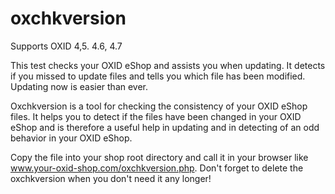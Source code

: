 oxchkversion
============

Supports OXID 4,5. 4.6, 4.7

This test checks your OXID eShop and assists you when updating. It detects if you missed to update files and tells you which file has been modified. Updating now is easier than ever.

Oxchkversion is a tool for checking the consistency of your OXID eShop files. It helps you to detect if the files have been changed in your OXID eShop and is therefore a useful help in updating and in detecting of an odd behavior in your OXID eShop.

Copy the file into your shop root directory and call it in your browser like www.your-oxid-shop.com/oxchkversion.php.
Don't forget to delete the oxchkversion when you don't need it any longer!

